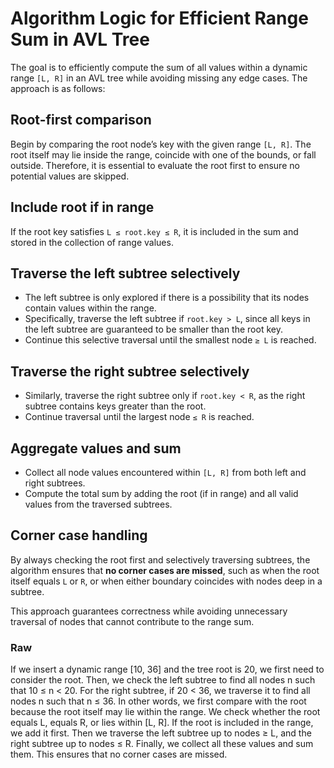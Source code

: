 # Algorithm Logic for Efficient Range Sum in AVL Tree

The goal is to efficiently compute the sum of all values within a dynamic range `[L, R]` in an AVL tree while avoiding missing any edge cases. The approach is as follows:

## Root-first comparison
Begin by comparing the root node’s key with the given range `[L, R]`. The root itself may lie inside the range, coincide with one of the bounds, or fall outside. Therefore, it is essential to evaluate the root first to ensure no potential values are skipped.

## Include root if in range
If the root key satisfies `L ≤ root.key ≤ R`, it is included in the sum and stored in the collection of range values.

## Traverse the left subtree selectively
- The left subtree is only explored if there is a possibility that its nodes contain values within the range.
- Specifically, traverse the left subtree if `root.key > L`, since all keys in the left subtree are guaranteed to be smaller than the root key.
- Continue this selective traversal until the smallest node `≥ L` is reached.

## Traverse the right subtree selectively
- Similarly, traverse the right subtree only if `root.key < R`, as the right subtree contains keys greater than the root.
- Continue traversal until the largest node `≤ R` is reached.

## Aggregate values and sum
- Collect all node values encountered within `[L, R]` from both left and right subtrees.
- Compute the total sum by adding the root (if in range) and all valid values from the traversed subtrees.

## Corner case handling
By always checking the root first and selectively traversing subtrees, the algorithm ensures that **no corner cases are missed**, such as when the root itself equals `L` or `R`, or when either boundary coincides with nodes deep in a subtree.

This approach guarantees correctness while avoiding unnecessary traversal of nodes that cannot contribute to the range sum.



### Raw
If we insert a dynamic range [10, 36] and the tree root is 20, we first need to consider the root. Then, we check the left subtree to find all nodes n such that 10 ≤ n < 20. For the right subtree, if 20 < 36, we traverse it to find all nodes n such that n ≤ 36. In other words, we first compare with the root because the root itself may lie within the range. We check whether the root equals L, equals R, or lies within [L, R]. If the root is included in the range, we add it first. Then we traverse the left subtree up to nodes ≥ L, and the right subtree up to nodes ≤ R. Finally, we collect all these values and sum them. This ensures that no corner cases are missed.